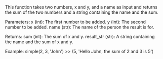 
This function takes two numbers, x and y, and a name as input and returns the sum of the two numbers and a string containing the name and the sum.

Parameters:
    x (int): The first number to be added.
    y (int): The second number to be added.
    name (str): The name of the person the result is for.

Returns:
    sum (int): The sum of x and y.
    result_str (str): A string containing the name and the sum of x and y.

Example:
    simple(2, 3, 'John')
    >> (5, 'Hello John, the sum of 2 and 3 is 5')
